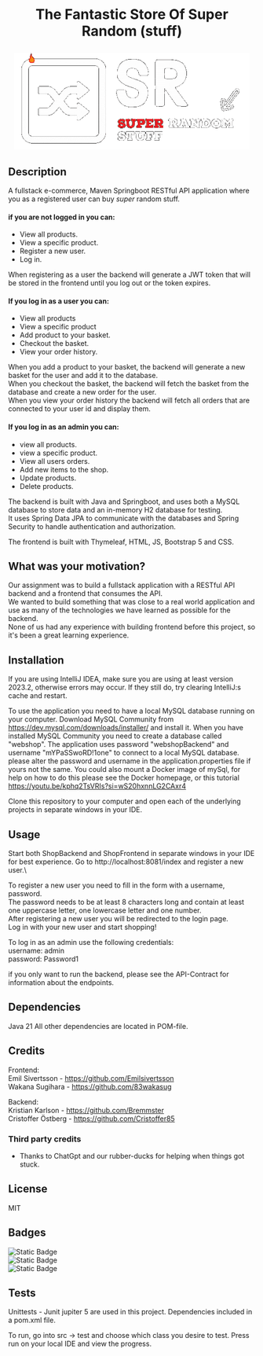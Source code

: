 # <p align="center">The Fantastic Store Of Super Random (stuff)</p>

<p align="center">
<img src="ShopFrontend/src/main/resources/static/SRtransp.gif"/>
</p>


## Description
A fullstack e-commerce, Maven Springboot RESTful API application where you as a registered user can buy <i>super</i> random stuff.

#### if you are not logged in you can:
- View all products.
- View a specific product.
- Register a new user.
- Log in.

When registering as a user the backend will generate a JWT token that will be stored in the frontend until you log out or the token expires.

#### If you log in as a user you can:
- View all products 
- View a specific product
- Add product to your basket.
- Checkout the basket.
- View your order history.

When you add a product to your basket, the backend will generate a new basket for the user and add it to the database.\
When you checkout the basket, the backend will fetch the basket from the database and create a new order for the user.\
When you view your order history the backend will fetch all orders that are connected to your user id and display them.

#### If you log in as an admin you can:
- view all products.
- view a specific product.
- View all users orders.
- Add new items to the shop.
- Update products.
- Delete products.

The backend is built with Java and Springboot, and uses both a MySQL database to store data and an in-memory H2 database for testing.\
It uses Spring Data JPA to communicate with the databases and Spring Security to handle authentication and authorization.

The frontend is built with Thymeleaf, HTML, JS, Bootstrap 5 and CSS.


## What was your motivation?
Our assignment was to build a fullstack application with a RESTful API backend and a frontend that consumes the API.\
We wanted to build something that was close to a real world application and use as many of the technologies we have learned as possible for the backend.\
None of us had any experience with building frontend before this project, so it's been a great learning experience.

## Installation
If you are using IntelliJ IDEA, make sure you are using at least version 2023.2, otherwise errors may occur. If they still do, try clearing IntelliJ:s cache and restart.

To use the application you need to have a local MySQL database running on your computer.
Download MySQL Community from https://dev.mysql.com/downloads/installer/ and install it.
When you have installed MySQL Community you need to create a database called "webshop".
The application uses password "webshopBackend" and username "mYPaSSwoRD!1one" to connect to a local MySQL database.
please alter the password and username in the application.properties file if yours not the same.
You could also mount a Docker image of mySql, for help on how to do this please see the Docker homepage,
or this tutorial https://youtu.be/kphq2TsVRIs?si=wS20hxnnLG2CAxr4

Clone this repository to your computer and open each of the underlying projects in separate windows in your IDE.

## Usage
Start both ShopBackend and ShopFrontend in separate windows in your IDE for best experience. Go to http://localhost:8081/index and register a new user.\

To register a new user you need to fill in the form with a username, password.\
The password needs to be at least 8 characters long and contain at least one uppercase letter, one lowercase letter and one number.\
After registering a new user you will be redirected to the login page.\
Log in with your new user and start shopping!

To log in as an admin use the following credentials:\
username: admin\
password: Password1

if you only want to run the backend, please see the API-Contract for information about the endpoints.

## Dependencies
Java 21 
All other dependencies are located in POM-file.

## Credits

Frontend:\
Emil Sivertsson - https://github.com/Emilsivertsson  
Wakana Sugihara - https://github.com/83wakasug  

Backend:\
Kristian Karlson - https://github.com/Bremmster  
Cristoffer Östberg - https://github.com/Cristoffer85


### Third party credits
- Thanks to ChatGpt and our rubber-ducks for helping when things got stuck.


## License
MIT

## Badges
![Static Badge](https://img.shields.io/badge/Java_51%25-HTML_47%25-blue)  
![Static Badge](https://img.shields.io/badge/Javascript_1%25-orange)  
![Static Badge](https://img.shields.io/badge/CSS_1%25-green)


## Tests
Unittests - Junit jupiter 5 are used in this project.
Dependencies included in a pom.xml file.

To run, go into src -> test and choose which class you desire to test. Press run on your local IDE and view the progress.
